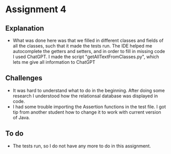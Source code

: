 # Assignment 4

## Explanation
* What was done here was that we filled in different classes and fields of all the classes, such that it made the tests run. The IDE helped me autocomplete the getters and setters, and in order to fill in missing code I used ChatGPT. I made the script "getAllTextFromClasses.py", which lets me give all information to ChatGPT

## Challenges
* It was hard to understand what to do in the beginning. After doing some research I understood how the relationsal database was displayed in code.
* I had some trouble importing the Assertion functions in the test file. I got tip from another student how to change it to work with current version of Java.

## To do 
* The tests run, so I do not have any more to do in this assignment.